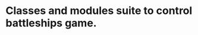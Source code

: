 Classes and modules suite to control battleships game. 
===================================================================
